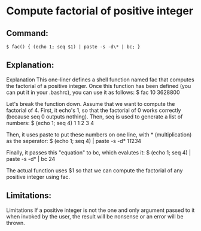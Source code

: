 # Compute factorial of positive integer

## Command:
```
$ fac() { (echo 1; seq $1) | paste -s -d\* | bc; }
```

## Explanation:
Explanation
This one-liner defines a shell function named fac that computes the factorial of a positive integer. Once this function has been defined (you can put it in your .bashrc), you can use it as follows:
$ fac 10
3628800

Let's break the function down. Assume that we want to compute the factorial of 4. First, it echo's 1, so that the factorial of 0 works correctly (because seq 0 outputs nothing). Then, seq is used to generate a list of numbers: 
$ (echo 1; seq 4)
1
1
2
3
4

Then, it uses paste to put these numbers on one line, with * (multiplication) as the seperator:
$ (echo 1; seq 4) | paste -s -d\*
1*1*2*3*4

Finally, it passes this "equation" to bc, which evalutes it:
$ (echo 1; seq 4) | paste -s -d\* | bc
24

The actual function uses $1 so that we can compute the factorial of any positive integer using fac.

## Limitations:
Limitations
If a positive integer is not the one and only argument passed to it when invoked by the user, the result will be nonsense or an error will be thrown.

